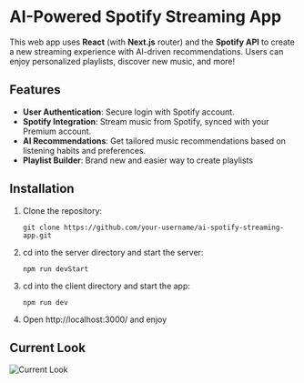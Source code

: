 # AI-Powered Spotify Streaming App

This web app uses **React** (with **Next.js** router) and the **Spotify API** to create a new streaming experience with AI-driven recommendations. Users can enjoy personalized playlists, discover new music, and more!

## Features
- **User Authentication**: Secure login with Spotify account.
- **Spotify Integration**: Stream music from Spotify, synced with your Premium account.
- **AI Recommendations**: Get tailored music recommendations based on listening habits and preferences.
- **Playlist Builder**: Brand new and easier way to create playlists

## Installation

1. Clone the repository:
   ```
   git clone https://github.com/your-username/ai-spotify-streaming-app.git

2. cd into the server directory and start the server:
    ``` 
    npm run devStart

3. cd into the client directory and start the app:
    ``` 
    npm run dev

4. Open http://localhost:3000/ and enjoy

## Current Look

![Current Look](https://i.postimg.cc/SxtrGxdk/Screenshot-2025-03-22-020036.png)